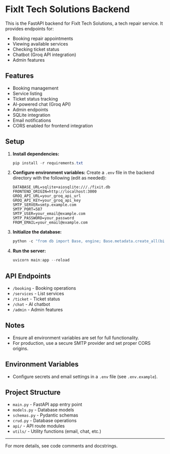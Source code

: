 # FixIt Tech Solutions Backend

This is the FastAPI backend for FixIt Tech Solutions, a tech repair service. It provides endpoints for:
- Booking repair appointments
- Viewing available services
- Checking ticket status
- Chatbot (Groq API integration)
- Admin features

## Features
- Booking management
- Service listing
- Ticket status tracking
- AI-powered chat (Groq API)
- Admin endpoints
- SQLite integration
- Email notifications
- CORS enabled for frontend integration

## Setup
1. **Install dependencies:**
   ```powershell
   pip install -r requirements.txt
   ```
2. **Configure environment variables:**
   Create a `.env` file in the backend directory with the following (edit as needed):
   ```env
   DATABASE_URL=sqlite+aiosqlite:///./fixit.db
   FRONTEND_ORIGIN=http://localhost:3000
   GROQ_API_URL=your_groq_api_url
   GROQ_API_KEY=your_groq_api_key
   SMTP_SERVER=smtp.example.com
   SMTP_PORT=587
   SMTP_USER=your_email@example.com
   SMTP_PASSWORD=your_password
   FROM_EMAIL=your_email@example.com
   ```
3. **Initialize the database:**
   ```powershell
   python -c "from db import Base, engine; Base.metadata.create_all(bind=engine)"
   ```
4. **Run the server:**
   ```powershell
   uvicorn main:app --reload
   ```

## API Endpoints
- `/booking` - Booking operations
- `/services` - List services
- `/ticket` - Ticket status
- `/chat` - AI chatbot
- `/admin` - Admin features

## Notes
- Ensure all environment variables are set for full functionality.
- For production, use a secure SMTP provider and set proper CORS origins.

## Environment Variables
- Configure secrets and email settings in a `.env` file (see `.env.example`).

## Project Structure
- `main.py` - FastAPI app entry point
- `models.py` - Database models
- `schemas.py` - Pydantic schemas
- `crud.py` - Database operations
- `api/` - API route modules
- `utils/` - Utility functions (email, chat, etc.)

---

For more details, see code comments and docstrings.
